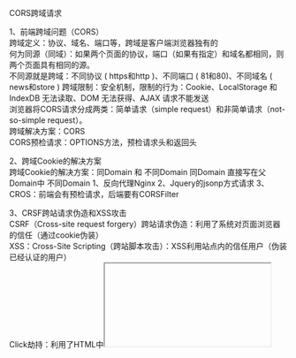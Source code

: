 CORS跨域请求

1、前端跨域问题（CORS）                
跨域定义：协议、域名、端口等，跨域是客户端浏览器独有的                
何为同源（同域）：如果两个页面的协议，端口（如果有指定）和域名都相同，则两个页面具有相同的源。                
不同源就是跨域：不同协议 ( https和http )、不同端口 ( 81和80)、不同域名 ( news和store )
跨域限制：安全机制，限制的行为：Cookie、LocalStorage 和 IndexDB 无法读取、DOM 无法获得、AJAX 请求不能发送                
浏览器将CORS请求分成两类：简单请求（simple request）和非简单请求（not-so-simple request）。                
跨域解决方案：CORS                
CORS预检请求：OPTIONS方法，预检请求头和返回头                
                
2、跨域Cookie的解决方案                
跨域Cookie的解决方案：同Domain 和 不同Domain
同Domain
	直接写在父Domain中
不同Domain
	1、反向代理Nginx
	2、Jquery的jsonp方式请求
	3、CROS：前端会有预检请求，后端要有CORSFilter
	
	
3、CRSF跨站请求伪造和XSS攻击                
CSRF（Cross-site request forgery）跨站请求伪造：利用了系统对页面浏览器的信任（通过cookie伪装）              
XSS：Cross-Site Scripting（跨站脚本攻击）：XSS利用站点内的信任用户（伪装已经认证的用户）              
Click劫持：利用了HTML中<iframe>标签的透明属性


浏览器同源策略与跨域请求
XSS攻击原理及防御措施
如何使用SpringSecurity防御CSRF攻击
CC/DDOS攻击与流量攻击
什么是 SSL TLS HTTPS？


Csrf Token
用户登录时，系统发放一个CsrfToken值，用户携带该CsrfToken值与用户名、密码等参数完成登录。系统记录该会话的 CsrfToken 值，之后在用户的任何请求中，都必须带上该CsrfToken值，并由系统进行校验。
这种方法需要与前端配合，包括存储CsrfToken值，以及在任何请求中（包括表单和Ajax）携带CsrfToken值。安全性相较于HTTP Referer提高很多，如果都是XMLHttpRequest，则可以统一添加CsrfToken值；但如果存在大量的表单和a标签，就会变得非常烦琐。

SpringSecurity中使用Csrf Token
Spring Security通过注册一个CsrfFilter来专门处理CSRF攻击，在Spring Security中，CsrfToken是一个用于描述Token值，以及验证时应当获取哪个请求参数或请求头字段的接口



---------------------------------------------------------------------------------------------------------------------                
https://developer.mozilla.org/zh-CN/docs/Web/HTTP/Access_control_CORS                
https://segmentfault.com/a/1190000006727486                
http://www.ruanyifeng.com/blog/2016/04/cors.html                
http://www.ruanyifeng.com/blog/2016/04/same-origin-policy.html                
https://juejin.im/post/5c46af87e51d4552232feaeb                
https://my.oschina.net/wsxiao/blog/1648996                
https://www.smi1e.top/cross-origin-resource-sharing%EF%BC%88%E8%B7%A8%E5%9F%9F%E8%B5%84%E6%BA%90%E5%85%B1%E4%BA%AB%EF%BC%89/                
https://blog.csdn.net/qq_31617637/article/details/72955239                
                
                
前端跨域问题（CORS）（Cross-Origin Resource Sharing）                
                
主要是总结浏览器CORS跨域，其他的本人认为是伪跨域，如iframe、window.name、window.postMessage。                
                
跨域定义                
跨站 HTTP 请求(Cross-site HTTP request)是指发起请求的资源所在域不同于该请求所指向资源所在的域的 HTTP 请求。                
                
跨域问题只有在浏览器才会出现，javascript等脚本的主动http请求才会出现跨域问题。后端获取http数据不会存在跨域问题。跨域问题可以说是浏览器独有的（或者说http客户端独有的，这个其实看制定者是否遵循协议）。                
                
注意：有些浏览器不允许从HTTPS的域跨域访问HTTP，比如Chrome和Firefox，这些浏览器在请求还未发出的时候就会拦截请求，这是一个特例。                
                
跨域资源共享(CORS) 是一种机制，它使用额外的 HTTP 头来告诉浏览器  让运行在一个 origin (domain) 上的Web应用被准许访问来自不同源服务器上的指定的资源。当一个资源从与该资源本身所在的服务器不同的域、协议或端口请求一个资源时，资源会发起一个跨域 HTTP 请求。                
                
                
何为同源（同域）：如果两个页面的协议，端口（如果有指定）和域名都相同，则两个页面具有相同的源。                
不同源就是跨域：不同协议 ( https和http )、不同端口 ( 81和80)、不同域名 ( news和store )                
                
                
                
为什么要有跨域限制？安全机制                
同源策略限制了从同一个源加载的文档或脚本如何与来自另一个源的资源进行交互。这是一个用于隔离潜在恶意文件的重要安全机制。                
还是安全问题，如果不限制，那么CSRF（Cross-site request forgery，中文名称：跨站请求伪造）攻击就很容易实现了。                
                
                
如果非同源，共有三种行为受到限制。                
（1） Cookie、LocalStorage 和 IndexDB 无法读取。                
（2） DOM 无法获得。                
（3） AJAX 请求不能发送。                
                
                
浏览器将CORS请求分成两类：简单请求（simple request）和非简单请求（not-so-simple request）。                
* 简单请求就是使用设定的请求方式请求数据                
* 而非简单请求则是在使用设定的请求方式请求数据之前,先发送一个OPTIONS请求,看服务端是否允许客户端发送非简单请求。只有"预检"通过后才会再发送一次请求用于数据传输                
                
                
CORS预检请求                
预请求就是使用OPTIONS方法。跨域请求首先需要发送预请求，即使用 OPTIONS   方法发起一个预请求到服务器，以获知服务器是否允许该实际请求。预请求的使用，可以避免跨域请求对服务器的用户数据产生未预期的影响。                
                
跨域才会有预请求，但是不是所有跨域请求都会发送预请求的。 预请求服务器正常返回，浏览器还要判断是否合法，才会继续正常请求的。所以web服务程序需要针对options做处理，要不然OPTIONS的请求也会运行后端代码。一般预请求最好返回204(NO-Content)。                
                
“需预检的请求”要求必须首先使用 OPTIONS   方法发起一个预检请求到服务器，以获知服务器是否允许该实际请求。"预检请求“的使用，可以避免跨域请求对服务器的用户数据产生未预期的影响。                
                
在谷歌开发者工具上查看网络请求时，如果预请求是不在XHR这个分类中，可以在Other分类或者ALL中查看。                
                
                
                
什么时候会有预请求？                
一般服务器默认允许GET、POST、HEAD请求（前提跨域），所以这些请求，只要前端脚本不追加请求头，是不会有预请求发出的。这些请求叫简单请求。                
                
可以简单总结为只有GET、POST、HEAD才可能没有预请求。                
                
大多数浏览器不支持针对于预请求的重定向。如果一个预请求发生了重定向，浏览器将报告错误：                
                
The request was redirected to 'https://example.com/foo', which is disallowed for cross-origin requests that require preflight                
                
                
                
跨域解决方案                
正如大家所知，出于安全考虑，浏览器会限制脚本中发起的跨站请求。但是为了能开发出更强大、更丰富、更安全的Web应用程序，开发人员渴望着在不丢失安全的前提下，Web 应用技术能越来越强大、越来越丰富。                
                
Web 应用工作组( Web Applications Working Group )推荐了一种的机制，即跨源资源共享（Cross-Origin Resource Sharing (CORS)）。                
CORS是跨源资源分享（Cross-Origin Resource Sharing）的缩写。它是W3C标准，是跨源AJAX请求的根本解决方法。                
                
跨域资源共享标准新增了一组 HTTP 首部字段，允许服务器声明哪些源站有权限访问哪些资源。                
                
跨域需要设置的HTTP首部字段                
实现前后端跨域请求，需要设置下面相关的HTTP响应头:                
字段名	必须设置与否   说明                
Access-Control-Allow-Origin	是  默认不设置时不允许跨域，origin参数指定一个允许向该服务器提交请求的URI                
Access-Control-Allow-Credentials	否  此字段是用来设置是否允许传cookie，默认为false                
Access-Control-Allow-Methods	否  默认值一般为GET、HEAD、POST，所以请delete等方法的时候，默认会被限制，指明资源可以被请求的方式有哪些(一个或者多个)。这个响应头信息在客户端发出预检请求的时候会被返。这就看需要了。设置为*时，没有囊括全部方式，例如patch,所有还是设置为全部方式更保险。                
Access-Control-Allow-Headers  浏览器自身附带的请求头默认是被允许的，但是前端代码追加的请求头，在跨域的时候是要被允许才可访问。而且浏览器本身默认自带请求头是不可修改的，如User-Agent、Origin等。                
Access-Control-Max-Age	否   单位是秒，这个响应头告诉我们这次预请求的结果的有效期是多久，有效期期间内的请求都不用使用预请求。                
一般只要设置好 Access-Control-Allow-Origin就可以跨域了，其他的字段都是配合使用的（其他字段有默认值）。                
                
                
CORS(Cross-Origin Resource Sharing, 跨源资源共享)是W3C出的一个标准，其思想是使用自定义的HTTP头部让浏览器与服务器进行沟通，从而决定请求或响应是应该成功，还是应该失败。                
                
Access-Control-Allow-Origin: 允许跨域访问的域，可以是一个域的列表，也可以是通配符"*"。                
注意Origin规则只对域名有效，并不会对子目录有效。不同子域名需要分开设置。                
Access-Control-Allow-Credentials: 是否允许请求带有验证信息，这部分将会在下面详细解释                
Access-Control-Expose-Headers: 允许脚本访问的返回头，请求成功后，脚本可以在XMLHttpRequest中访问这些头的信息(貌似webkit没有实现这个)                
Access-Control-Max-Age: 缓存此次请求的秒数。在这个时间范围内，所有同类型的请求都将不再发送预检请求而是直接使用此次返回的头作为判断依据，非常有用，大幅优化请求次数                
Access-Control-Allow-Methods: 允许使用的请求方法，以逗号隔开                
Access-Control-Allow-Headers: 允许自定义的头部，以逗号隔开，大小写不敏感                
                
                
                
预检请求头信息：                
Origin 首部字段表明预检请求或实际请求的源站。                
                
Access-Control-Request-Method 首部字段用于预检请求。其作用是，将实际请求所使用的 HTTP 方法告诉服务器。                
Access-Control-Request-Headers 首部字段用于预检请求。其作用是，将实际请求所携带的首部字段告诉服务器。                
                
                
                
一次预检请求和返回：                
                
Access-Control-Request-Headers: appid,operid,pagecode,sign,timestamp                
Access-Control-Request-Method: POST                
Origin: http://test.runtime.vortex.zj.chinamobile.com:8000                
Referer:http://test.runtime.vortex.zj.chinamobile.com:8000/home                
                
                
Date:Wed, 30 Nov 2011 02:13:21 GMT                
Server:Jetty(7.5.4.v20111024)                
Access-Control-Allow-Credentials: true                
Access-Control-Allow-Headers: X-Requested-With,Content-Type,Accept,Origin,appId,appid,operId,operid,sign,timestamp,method,format,version,accessToken,accesstoken,openId,openid,busiSerial,busiserial,pageCode,pagecode                
Access-Control-Allow-Methods: GET,POST,HEAD,PUT                
Access-Control-Allow-Origin: http://test.runtime.vortex.zj.chinamobile.com:8000                
Access-Control-Max-Age: 1800                
Allow:POST,GET,OPTIONS,HEAD                
Content-Length:59                
Content-Type: application/vnd.sun.wadl+xml                
Last-Modified: ???, 29 ?? 2019 11:51:17 CST                
                
                
Date: Sat, 12 Oct 2019 09:38:57 GMT                
access-control-allow-origin: http://test.runtime.vortex.zj.chinamobile.com:8000                
vary: origin                
access-control-allow-methods: HEAD,POST,GET,PUT                
access-control-allow-headers: "X-Requested-With,Content-Type,Accept,Origin,appId,appid,operId,operid,sign,timestamp,method,format,version,accessToken,accesstoken,openId,openid,busiSerial,busiserial,pageCode,pagecode"                
access-control-allow-credentials: true                
access-control-max-age: 86400                
Content-Length: 0                
Connection: Keep-alive                
Via: 1.1 ID-5003323700051215 uproxy-2                
                
                
问题                
1、Access-Control-Max-Age不起作用，客户端是否禁用缓存：Disable cache                
2、access-control-allow-headers设置成*不是匹配全部的意思，跨域请求头设置*无效                
                
                
                
                
---------------------------------------------------------------------------------------------------------------------

CRSF跨站请求伪造和XSS攻击              
CSRF（Cross-site request forgery）跨站请求伪造：利用了系统对页面浏览器的信任（通过cookie伪装）              
XSS：Cross-Site Scripting（跨站脚本攻击）：XSS利用站点内的信任用户（伪装已经认证的用户）              
Click劫持：利用了HTML中<iframe>标签的透明属性              

浏览器同源策略与跨域请求
XSS攻击原理及防御措施
如何使用SpringSecurity防御CSRF攻击
CC/DDOS攻击与流量攻击
什么是 SSL TLS HTTPS？


构成CSRF攻击是有条件的：              
1、客户端必须一个网站并生成cookie凭证存储在浏览器中              
2、该cookie没有清除，客户端又tab一个页面进行访问别的网站              
              
抵御CSRF攻击的关键在于：在请求中放入攻击者所不能伪造的信息，并且该信息不存在于Cookie之中。              
目前防御 CSRF 攻击主要有三种策略：              
1、验证 HTTP Referer 字段；              
2、在请求地址中添加 token 并验证；              
3、在 HTTP 头中自定义属性并验证。              
              
              
              
实施XSS攻击需要具备两个条件：              
一、需要向web页面注入恶意代码；              
二、这些恶意代码能够被浏览器成功的执行。              
              
解决方法              
1、一种方法是在表单提交或者url参数传递前，对需要的参数进行过滤,请看如下XSS过滤工具类代码              
2、二、 过滤用户输入的 检查用户输入的内容中是否有非法内容。如<>（尖括号）、”（引号）、 ‘（单引号）、%（百分比符号）、;（分号）、()（括号）、&（& 符号）、+（加号）等。、严格控制输出              
3、改成纯前端渲染，把代码和数据分隔开。              
4、对 HTML 做充分转义。              
              
              

Click劫持：
防御
点击劫持的根本就是目标网站被攻击者通过 iframe 内嵌在他的网页中，所以只要阻止我们的网站被 iframe 内嵌即可。

1、JavaScript 禁止 iframe 内嵌
2、X-Frame-Options HTTP 响应头禁止 iframe 内嵌

X-Frame-Options 的兼容性非常好，基本上现在市面所有浏览器都支持。

————————————————
版权声明：本文为CSDN博主「xiko」的原创文章，遵循 CC 4.0 BY-SA 版权协议，转载请附上原文出处链接及本声明。
原文链接：https://blog.csdn.net/zhoulei1995/article/details/79039142






CSRF（Cross-site request forgery）跨站请求伪造，也被称为One Click Attack或者Session Riding，通常缩写为CSRF或XSRF，是一种对网站的恶意利用。
尽管听起来像跨站脚本（XSS），但它与XSS非常不同，XSS利用站点内的信任用户，而CSRF则通过伪装成受信任用户的请求来利用受信任的网站。
与XSS攻击相比，CSRF攻击往往不大流行（因此对其进行防范的资源也相当稀少）和难以防范，所以被认为比XSS更具危险性。 
CSRF是一种依赖web浏览器的、被混淆过的代理人攻击（deputy attack）。



CSRF是一种夹持用户在已经登陆的web应用程序上执行非本意的操作的攻击方式。相比于XSS，CSRF是利用了系统对页面浏览器的信任，XSS则利用了系统对用户的信任。                

XSS是跨站脚本攻击(Cross Site Scripting)，恶意攻击者往Web页面里插入恶意Script代码，当用户浏览该页之时，嵌入其中Web里面的Script代码会被执行，从而达到恶意攻击用户的目的。                
                
CSRF的全称是“跨站请求伪造”，而 XSS 的全称是“跨站脚本”。看起来有点相似，它们都是属于跨站攻击——不攻击服务器端而攻击正常访问网站的用户，但它们的攻击类型是不同维度上的分类。CSRF 顾名思义，是伪造请求，冒充用户在站内的正常操作。                
              
              
              
XSS攻击是Web攻击中最常见的攻击方法之一，它是通过对网页注入可执行代码且成功地被浏览器 执行，达到攻击的目的，形成了一次有效XSS攻击，一旦攻击成功，它可以获取用户的联系人列表，然后向联系人发送虚假诈骗信息，可以删除用户的日志等等，有时候还和其他攻击方式同时实 施比如SQL注入攻击服务器和数据库、Click劫持、相对链接劫持等实施钓鱼，它带来的危害是巨 大的，是web安全的头号大敌。              
              
              
xss 分类：（三类）              
              
类型	存储区*	插入点*              
存储型 XSS	后端数据库	HTML              
反射型 XSS	URL	HTML              
DOM 型 XSS	后端数据库/前端存储/URL	前端 JavaScript              
              
1、反射型XSS：<非持久化> 攻击者事先制作好攻击链接, 需要欺骗用户自己去点击链接才能触发XSS代码（服务器中没有这样的页面和内容），一般容易出现在搜索页面。              
              
2、存储型XSS：<持久化> 代码是存储在服务器中的，如在个人信息或发表文章等地方，加入代码，如果没有过滤或过滤不严，那么这些代码将储存到服务器中，每当有用户访问该页面的时候都会触发代码执行，这种XSS非常危险，容易造成蠕虫，大量盗窃cookie（虽然还有种DOM型XSS，但是也还是包括在存储型XSS内）。              
              
3、DOM型XSS：基于文档对象模型Document Objeet Model，DOM)的一种漏洞。DOM是一个与平台、编程语言无关的接口，它允许程序或脚本动态地访问和更新文档内容、结构和样式，处理后的结果能够成为显示页面的一部分。DOM中有很多对象，其中一些是用户可以操纵的，如uRI ，location，refelTer等。客户端的脚本程序可以通过DOM动态地检查和修改页面内容，它不依赖于提交数据到服务器端，而从客户端获得DOM中的数据在本地执行，如果DOM中的数据没有经过严格确认，就会产生DOM XSS漏洞。              
              
XSS中的过滤是在前端怎么做？                
前端防xss分两类：1是提交数据的时候, 2是渲染数据的时候。                
                
提交数据, 即post表单, 或者ajax提交数据的时候, 对用户输入的内容进行过滤, 当前由于是前端操作, 随便找个懂点的都可以通过模拟请求绕过, 但是做还是要做。                
                
渲染数据, 这个是重点, 哪怕提交数据时, 被绕过(后端也没有处理), 渲染时予以过滤, 也能达到效果, 这里一般指ajax+template, 或者各种mvvm框架, 对于是用户提供的内容, 能用text方法的, 一律用text方法, 一定要用html方法的, 则进行数据过滤。                
                


Click劫持:
点击劫持（click jacking）也被称为 UI 覆盖攻击。它通过不可见框架底部的内容误导受害者点击，虽然受害者点击的是他所看到的网页，但其实他所点击的是被黑客精心构建的另一个置于原网页上面的透明页面。

原理
这种攻击利用了HTML中<iframe>标签的透明属性。

在 HTML 中，我们可以在 iframe 里面嵌套另一个网页。通过设置 iframe 的透明度，可以使 iframe 不可见，同时在其底部放一个很有诱惑力的图片，调整网页中 iframe 中网页提交按钮的位置，使其和图片里按钮的位置相同。如此，当用户点击图片中的按钮时，其实是点击了网页中的按钮。
————————————————
版权声明：本文为CSDN博主「xiko」的原创文章，遵循 CC 4.0 BY-SA 版权协议，转载请附上原文出处链接及本声明。
原文链接：https://blog.csdn.net/zhoulei1995/article/details/79039142



浏览器同源策略与跨域请求
XSS攻击原理及防御措施
如何使用SpringSecurity防御CSRF攻击

Csrf Token
用户登录时，系统发放一个CsrfToken值，用户携带该CsrfToken值与用户名、密码等参数完成登录。系统记录该会话的 CsrfToken 值，之后在用户的任何请求中，都必须带上该CsrfToken值，并由系统进行校验。
这种方法需要与前端配合，包括存储CsrfToken值，以及在任何请求中（包括表单和Ajax）携带CsrfToken值。安全性相较于HTTP Referer提高很多，如果都是XMLHttpRequest，则可以统一添加CsrfToken值；但如果存在大量的表单和a标签，就会变得非常烦琐。

SpringSecurity中使用Csrf Token
Spring Security通过注册一个CsrfFilter来专门处理CSRF攻击，在Spring Security中，CsrfToken是一个用于描述Token值，以及验证时应当获取哪个请求参数或请求头字段的接口



CC/DDOS攻击与流量攻击
CC攻击与DDOS攻击定义
CC攻击与DDOS攻击原理：
CC攻击与DDOS攻击方式
CC攻击与DDOS攻击区别
DDoS 攻击方式分类
DDoS反射放大之SSDP攻击
SYN Flood攻击(SYN洪水攻击)
ACK FLOOD攻击
Burpsuite的介绍与安装



CC攻击与DDOS攻击定义：
DDoS全称:分布式拒绝服务(DDoS:Distributed Denial of Service)。
CC攻击全称Challenge Collapsar，中文意思是挑战黑洞，因为以前的抵抗DDoS攻击的安全设备叫黑洞，顾名思义挑战黑洞就是说黑洞拿这种攻击没办法，新一代的抗DDoS设备已经改名为ADS(Anti-DDoS System)，基本上已经可以完美的抵御CC攻击了。

CC攻击与DDOS攻击原理：
DDOS攻击:该攻击方式利用目标系统网络服务功能缺陷或者直接消耗其系统资源，使得该目标系统无法提供正常的服务。
攻击者进行拒绝服务攻击，实际上让服务器实现两种效果：一是迫使服务器的缓冲区满，不接收新的请求；二是使用IP欺骗，迫使服务器把合法用户的连接复位，影响合法用户的连接。

CC攻击的原理是通过代理服务器或者大量肉鸡模拟多个用户访问目标网站的动态页面，制造大量的后台数据库查询动作，消耗目标CPU资源，造成拒绝服务。
CC不像DDoS可以用硬件防火墙来过滤攻击，CC攻击本身的请求就是正常的请求。


CC攻击与DDOS攻击方式：
二者的攻击方式主要分为三种：直接攻击、代理攻击、僵尸网络攻击


CC攻击与DDOS攻击区别：
DDoS攻击打的是网站的服务器，而CC攻击是针对网站的页面攻击的，用术语来说就是，一个是WEB网络层拒绝服务攻击（DDoS），一个是WEB应用层拒绝服务攻击（CC），
网络层就是利用肉鸡的流量去攻击目标网站的服务器，针对比较本源的东西去攻击，服务器瘫痪了，那么运行在服务器上的网站肯定也不能正常访问了。
而应用层就是我们用户看得到的东西，就比如说网页，CC攻击就是针对网页来攻击的，CC攻击本身是正常请求，网站动态页面的正常请求也会和数据库进行交互的，当这种"正常请求"达到一种程度的时候，服务器就会响应不过来，从而崩溃。


CC攻击是DDOS(分布式拒绝服务)的一种，相比其它的DDOS攻击CC似乎更有技术含量一些。这种攻击你见不到虚假IP，见不到特别大的异常流量，但造成服务器无法进行正常连接，一条ADSL的普通用户足以挂掉一台高性能的Web服务器。由此可见其危害性，称其为"Web杀手"毫不为过。

CC攻击:利用大量代理服务器对目标计算机发起大量连接，导致目标服务器资源枯竭造成拒绝服务。

CC攻击模拟多个用户(多少线程就是多少用户)不停的进行访问(访问那些需要大量数据操作，就是需要大量CPU时间的页面).这一点用一个一般的性能测试软件就可以做到大量模拟用户并发。

CC攻击，一般是针对数据库的，CC攻击者常常用某个页面，这个页面很特别，在使用这个页面的时候，会调用大量数据库资源，例如搜索，当用户在进行搜索的时候，搜索数据往往都会经过数据库对所有的数据进行检索，例如一个网站的数据库是500m，当用户在网站上面进行搜索的时候，就会调用整个网站的资源，这时候就需要数据库进行一一的比对，如果说这时候有大量的搜索命令，使得数据库无法处理，往往会导致服务器宕机

CC攻击的原理就是攻击者控制某些主机不停地发大量数据包给对方服务器造成服务器资源耗尽，一直到宕机崩溃。

DDOS是主要针对IP的攻击，而CC攻击的主要是网页。CC攻击相对来说，攻击的危害不是毁灭性的，但是持续时间长；而DDOS攻击就是流量攻击，这种攻击的危害性较大，通过向目标服务器发送大量数据包，耗尽其带宽，需要足够的带宽和硬件防火墙才能防御。



Cc攻击是什么？
CC = Challenge Collapsar，意为“挑战黑洞”，其前身名为Fatboy攻击，是利用不断对网站发送连接请求致使形成拒绝服务的目的。
业界之所以把这种攻击称为CC(Challenge Collapsar)，是因为在DDOS攻击发展前期，绝大部分的DDOS攻击都能被业界知名的“黑洞”(Collapsar)抵挡住，而CC攻击的产生就是为了挑战“黑洞”，故而称之为Challenge Collapsar。
攻击者通过代理服务器或者肉鸡向向受害主机不停地发大量数据包，造成对方服务器资源耗尽，一直到宕机崩溃。

怎么判断自己是在被CC攻击
CC攻击主要工作原理是耗资源，这就需要看是那种攻击方式，
看抓包分析是否是通过多IP，刷新页面，如果是这是最典型的Cc攻击。

如果cc攻击你网站打不开，指定会有一种资源耗尽，才会引发网站打不开，打开卡。
可自行判断一下，是下列四种情况中的那一种。
1，耗Cpu资源
黑客用1万台肉鸡，刷新你网站动态页面，如果你程序不够健壮，cpu直接100%
2，耗内存资源
黑客只要刷新你动态页面中搜索数据库的内容，只要搜索量一大，内存占满。网站直接打不开或者是非常卡。
3，耗I/o资源
黑客找到上传文件，或者是下载文件的页面，在不停的上传与下载，磁盘资源点满
4，耗带宽资源
下面这个带宽接10G，攻击上来2G，能看流量占用多少，如果流量占满了，服务器直接掉包，掉线。网站一点都打不开。


DDoS 攻击方式分类
1、反射型：目前常见的反射攻击有：DNS 反射攻击、NTP 反射攻击、SSDP 反射攻击等。
2、流量放大型
通过递归等手法将攻击流量放大的攻击类型，比如：以反射型中常见的 SSDP 协议为例，攻击者将 Search type 设置为 ALL。搜索所有可用的设备和服务，这种递归效果产生的放大倍数是非常大的，攻击者只需要以较小的伪造源地址的查询流量就可以制造出几十甚至上百倍的应答流量发送至目标。
3、混合型
在实际情况中，攻击者只求达到打垮对方的目的。发展到现在，高级攻击者已经不倾向使用单一的攻击手段。而是根据目标系统的具体环境灵动组合，发动多种攻击手段。

一般而言，我们会根据针对的协议类型和攻击方式的不同，把 DDoS 分成 SYN Flood、ACK Flood、Connection Flood、UDP Flood、NTP Flood、SSDP Flood、DNS Flood、HTTP Flood、ICMP Flood、CC 等各类攻击类型。


DDoS反射放大之SSDP攻击
SSDP全称Simple Sever Discovery Protocol，它自己都说它简单了，其实真的很简单。为啥我先说它呢，还是因为上面说的Web情结，它的本质是一个在UDP上面的HTTP协议
之前一直搞Web安全，大家都知道使用BurpSuite抓包，一个请求对应一个响应，这是http协议定死了的。
所以到了网络层，思维不能存在定势，一个请求包可能对应多个响应包，这也是TCP/IP协议允许的，反射放大就是基于这个原理。
通过“以小博大”，“四两拨千斤”的姿态进行的DDoS攻击


SYN Flood攻击(SYN洪水攻击)。
SYN Flood攻击是一种典型的DoS（Denial of Service）攻击，是一种利用TCP协议缺陷，发送大量伪造的TCP连接请求，从而使被攻击方资源耗尽（CPU满负荷或内存不足）的攻击方式。
该攻击将使服务器TCP连接资源耗尽，停止响应正常的TCP连接请求。
ACK Flood攻击原理与SYN Flood攻击原理类似。


ACK FLOOD攻击
ack flood攻击同样是利用TCP三次握手的缺陷实现的攻击， ack flood攻击利用的是三次握手的第二段



什么是 SSL TLS HTTPS？
参考
http和http2的区别.md




CRSF参考                
https://www.jianshu.com/p/d5423f930c73                
https://chuenwei.github.io/2016/08/02/xss-crsf/                
https://www.cnblogs.com/dalianpai/p/12393133.html


浅谈XSS攻击原理与解决方法              
https://www.cnblogs.com/shawWey/p/8480452.html              
https://www.jianshu.com/p/4fcb4b411a66              
https://blog.csdn.net/free_xiaochen/article/details/82289316              
https://segmentfault.com/a/1190000016551188              



详解如何在spring boot中使用spring security防止CSRF攻击
https://www.cnblogs.com/dalianpai/p/12393133.html
https://www.jb51.net/article/139595.htm


每秒百万级CC攻击—-DDOS 防御事件
https://www.hi-linux.com/posts/50873.html#%E6%97%A0%E7%BA%BF-ddos-%E6%94%BB%E5%87%BB
https://cshihong.github.io/2019/05/14/%E7%BD%91%E7%BB%9C%E5%B1%82-TCP-UDP-%E6%94%BB%E5%87%BB%E4%B8%8E%E9%98%B2%E5%BE%A1%E5%8E%9F%E7%90%86/
https://zhuanlan.zhihu.com/p/53847917
https://zhuanlan.zhihu.com/p/82817326
https://blog.csdn.net/qq_34777600/article/details/81978262
http://www.ruanyifeng.com/blog/2018/06/ddos.html
https://www.infoq.cn/article/HR4dxexUuG7VU2TV1Ryk

DDoS反射放大之SSDP攻击
https://zhuanlan.zhihu.com/p/41573321



SYN Flood攻击原理与防范
https://blog.csdn.net/cpcpcp123/article/details/52739407
SYN FLOOD攻击和ACK FLOOD攻击
https://www.freebuf.com/column/132782.html
https://blog.csdn.net/chenyulancn/article/details/78832613


VDSL与ADSL的区别
https://blog.csdn.net/sj349781478/article/details/74058936


Burpsuite的介绍与安装
burpsuite常被黑客用来进行网站渗透
Burp Suite 是用于攻击web 应用程序的集成平台。它包含了许多工具，并为这些工具设计了许多接口，以促进加快攻击应用程序的过程。

参考
https://zhuanlan.zhihu.com/p/22369250

---------------------------------------------------------------------------------------------------------------------                
cookie跨域共享参考                
                
https://www.cnblogs.com/1020182600HENG/p/7121148.html                
http://byteliu.com/2019/04/11/%E8%B7%A8%E5%9F%9F%E8%B5%84%E6%BA%90%E5%85%B1%E4%BA%AB-CORS-%E7%9B%B8%E5%85%B3%E9%97%AE%E9%A2%98/                
                
                
Jquery的jsonp方式请求                
https://blog.csdn.net/hwhsong/article/details/84070918                
https://www.cnblogs.com/feiyuanxing/p/4575888.html                
https://www.cnblogs.com/chiangchou/p/jsonp.html                
                
                
                
跨域Cookie的解决方案：同Domain 和 不同Domain                
1、反向代理Nginx                
2、Jquery的jsonp方式请求：需要自己写脚本发起请求，然后写个回调函数处理数据，JQuery对于Ajax的跨域请求有两类解决方案，不过都是只支持get方式。分别是JQuery的 jquery.ajax jsonp格式和jquery.getScript方式。                 
3、CROS：前端会有预检请求，后端要有CORSFilter                
前端发起ajax的时候，设置withCredentials:true，让浏览器发送请求的时候带着cookie                
后端接受请求的时候，设置                
// 让服务器接受cookie                
header(“Access-Control-Allow-Credentials:true”);                
//可接受的源里面包含要发过来cookie的源。                
header(“Access-Control-Allow-Origin: http://account.tcs-y.com");                
                
                
                
---------------------------------------------------------------------------------------------------------------------                
                
                
                
